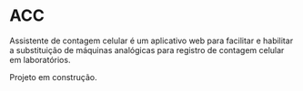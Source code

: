 # ACC
Assistente de contagem celular é um aplicativo web para facilitar e habilitar a substituição de máquinas analógicas para registro de contagem celular em laboratórios.

Projeto em construção.
